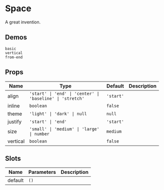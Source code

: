 # Space
A great invention.
## Demos
```demo
basic
vertical
from-end
```
## Props
|Name|Type|Default|Description|
|-|-|-|-|
|align|`'start' \| 'end' \| 'center' \| 'baseline' \| 'stretch'`|`'start'`||
|inline|`boolean`|`false`||
|theme|`'light' \| 'dark' \| null`|`null`||
|justify|`'start' \| 'end'`|`'start'`||
|size|`'small' \| 'medium' \| 'large' \| number`|`medium`||
|vertical|`boolean`|`false`||

## Slots
|Name|Parameters|Description|
|-|-|-|
|default|`()`||